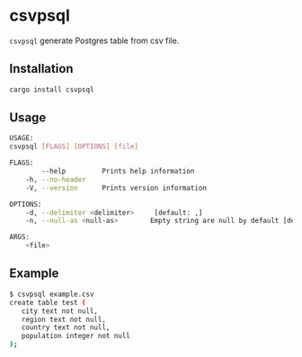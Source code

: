# csvpsql

`csvpsql` generate Postgres table from csv file.

## Installation

```bash
cargo install csvpsql
```

## Usage

```bash
USAGE:
csvpsql [FLAGS] [OPTIONS] [file]

FLAGS:
        --help         Prints help information
    -h, --no-header
    -V, --version      Prints version information

OPTIONS:
    -d, --delimiter <delimiter>     [default: ,]
    -n, --null-as <null-as>        Empty string are null by default [default: ]

ARGS:
    <file>
```

## Example

```bash
$ csvpsql example.csv
create table test (
   city text not null,
   region text not null,
   country text not null,
   population integer not null
);
```
